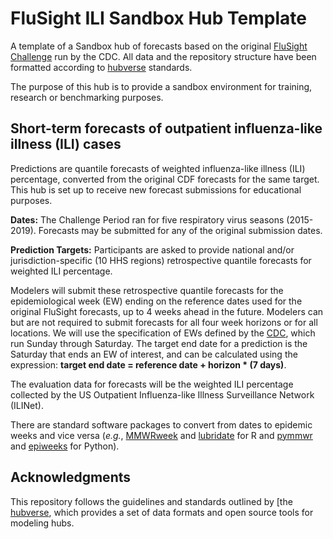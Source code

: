 # FluSight ILI Sandbox Hub Template

A template of a Sandbox hub of forecasts based on the original [FluSight Challenge](https://github.com/cdcepi/FluSight-forecasts) run by the CDC. All data and the repository structure have been formatted according to [hubverse](https://hubverse.io/) standards.

The purpose of this hub is to provide a sandbox environment for training, research or benchmarking purposes.

## Short-term forecasts of outpatient influenza-like illness (ILI) cases

Predictions are quantile forecasts of weighted influenza-like illness (ILI) percentage, converted from the original CDF forecasts for the same target. This hub is set up to receive new forecast submissions for educational purposes.

**Dates:** The Challenge Period ran for five respiratory virus seasons (2015-2019). Forecasts may be submitted for any of the original submission dates.

**Prediction Targets:**
Participants are asked to provide national and/or jurisdiction-specific (10 HHS regions) retrospective quantile forecasts for weighted ILI percentage.

Modelers will submit these retrospective quantile forecasts for the epidemiological week (EW) ending on the reference dates used for the original FluSight forecasts, up to 4 weeks ahead in the future. Modelers can but are not required to submit forecasts for all four week horizons or for all locations. We will use the specification of EWs defined by the
[CDC](https://wwwn.cdc.gov/nndss/document/MMWR_Week_overview.pdf), which run Sunday through Saturday. The target end
date for a prediction is the Saturday that ends an EW of interest, and can be calculated using the expression:
**target end date = reference date + horizon * (7 days)**.

The evaluation data for forecasts will be the weighted ILI percentage collected by the US Outpatient Influenza-like Illness Surveillance Network (ILINet).

There are standard software packages to convert from dates to epidemic weeks and vice versa (*e.g.*,
[MMWRweek](https://cran.r-project.org/web/packages/MMWRweek/) and
[lubridate](https://lubridate.tidyverse.org/reference/week.html) for R and [pymmwr](https://pypi.org/project/pymmwr/)
and [epiweeks](https://pypi.org/project/epiweeks/) for Python).

## Acknowledgments

This repository follows the guidelines and standards outlined by [the
[hubverse](https://hubverse.io), which provides a set of data formats and open source tools for modeling hubs.

